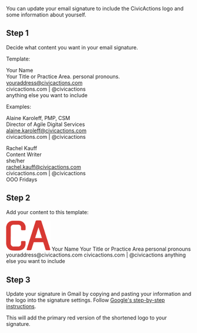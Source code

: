 You can update your email signature to include the CivicActions logo and some information about yourself.

## Step 1
Decide what content you want in your email signature.  

Template:

Your Name  
Your Title or Practice Area. 
personal pronouns. 
youraddress@civicactions.com  
civicactions.com   |   @civicactions  
anything else you want to include  

Examples:

Alaine Karoleff, PMP, CSM  
Director of Agile Digital Services  
alaine.karoleff@civicactions.com  
civicactions.com   |   @civicactions  


Rachel Kauff  
Content Writer  
she/her  
rachel.kauff@civicactions.com  
civicactions.com   |   @civicactions  
OOO Fridays  

## Step 2

Add your content to this template:

<img alt="CivicActions short logo" src="https://raw.githubusercontent.com/CivicActions/style-guide/master/docs/img/CA-Short-Logo-Red-296x204.png" width="120">
Your Name  
Your Title or Practice Area  
personal pronouns  
youraddress@civicactions.com  
civicactions.com   |   @civicactions  
anything else you want to include  


## Step 3
Update your signature in Gmail by copying and pasting your information and the logo into the signature settings. Follow [Google's step-by-step instructions](https://support.google.com/mail/answer/8395?co=GENIE.Platform%3DDesktop&hl=en).

This will add the primary red version of the shortened logo to your signature.
